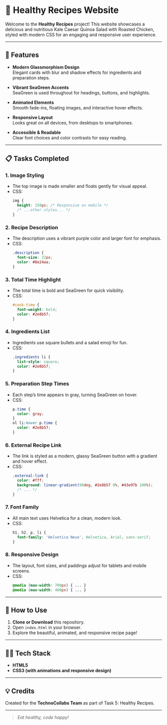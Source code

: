 # 🥗 Healthy Recipes Website

Welcome to the **Healthy Recipes** project! This website showcases a delicious and nutritious Kale Caesar Quinoa Salad with Roasted Chicken, styled with modern CSS for an engaging and responsive user experience.

---

## 🌟 Features

- **Modern Glassmorphism Design**  
  Elegant cards with blur and shadow effects for ingredients and preparation steps.

- **Vibrant SeaGreen Accents**  
  SeaGreen is used throughout for headings, buttons, and highlights.

- **Animated Elements**  
  Smooth fade-ins, floating images, and interactive hover effects.

- **Responsive Layout**  
  Looks great on all devices, from desktops to smartphones.

- **Accessible & Readable**  
  Clear font choices and color contrasts for easy reading.

---

## 📋 Tasks Completed

### 1. **Image Styling**
- The top image is made smaller and floats gently for visual appeal.
- CSS:
  ```css
  img {
    height: 150px; /* Responsive on mobile */
    /* ...other styles... */
  }
  ```

### 2. **Recipe Description**
- The description uses a vibrant purple color and larger font for emphasis.
- CSS:
  ```css
  .description {
    font-size: 22px;
    color: #8e24aa;
  }
  ```

### 3. **Total Time Highlight**
- The total time is bold and SeaGreen for quick visibility.
- CSS:
  ```css
  #cook-time {
    font-weight: bold;
    color: #2e8b57;
  }
  ```

### 4. **Ingredients List**
- Ingredients use square bullets and a salad emoji for fun.
- CSS:
  ```css
  .ingredients li {
    list-style: square;
    color: #2e8b57;
  }
  ```

### 5. **Preparation Step Times**
- Each step’s time appears in gray, turning SeaGreen on hover.
- CSS:
  ```css
  p.time {
    color: gray;
  }
  ol li:hover p.time {
    color: #2e8b57;
  }
  ```

### 6. **External Recipe Link**
- The link is styled as a modern, glassy SeaGreen button with a gradient and hover effect.
- CSS:
  ```css
  .external-link {
    color: #fff;
    background: linear-gradient(90deg, #2e8b57 0%, #43e97b 100%);
    /* ... */
  }
  ```

### 7. **Font Family**
- All main text uses Helvetica for a clean, modern look.
- CSS:
  ```css
  h1, h2, p, li {
    font-family: 'Helvetica Neue', Helvetica, Arial, sans-serif;
  }
  ```

### 8. **Responsive Design**
- The layout, font sizes, and paddings adjust for tablets and mobile screens.
- CSS:
  ```css
  @media (max-width: 700px) { ... }
  @media (max-width: 400px) { ... }
  ```

---

## 🚀 How to Use

1. **Clone or Download** this repository.
2. Open `index.html` in your browser.
3. Explore the beautiful, animated, and responsive recipe page!

---

## 👩‍💻 Tech Stack

- **HTML5**
- **CSS3 (with animations and responsive design)**

---

## 💡 Credits

Created for the **TechnoCollabs Team** as part of Task 5: Healthy Recipes.

---

> _Eat healthy, code happy!_
